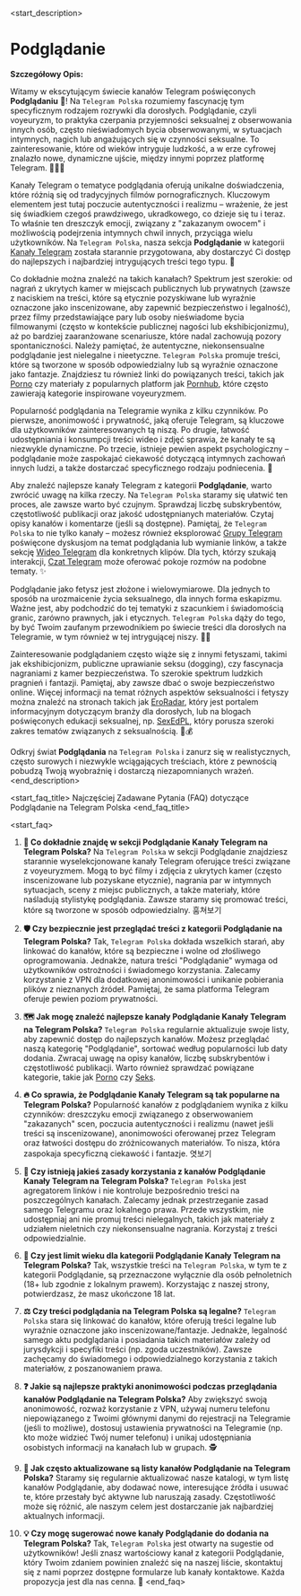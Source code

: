 <start_description>
# Podglądanie

**Szczegółowy Opis:**

Witamy w ekscytującym świecie kanałów Telegram poświęconych **Podglądaniu** 🔞! Na `Telegram Polska` rozumiemy fascynację tym specyficznym rodzajem rozrywki dla dorosłych. Podglądanie, czyli voyeuryzm, to praktyka czerpania przyjemności seksualnej z obserwowania innych osób, często nieświadomych bycia obserwowanymi, w sytuacjach intymnych, nagich lub angażujących się w czynności seksualne. To zainteresowanie, które od wieków intryguje ludzkość, a w erze cyfrowej znalazło nowe, dynamiczne ujście, między innymi poprzez platformę Telegram. 🕵️‍♀️👀

Kanały Telegram o tematyce podglądania oferują unikalne doświadczenia, które różnią się od tradycyjnych filmów pornograficznych. Kluczowym elementem jest tutaj poczucie autentyczności i realizmu – wrażenie, że jest się świadkiem czegoś prawdziwego, ukradkowego, co dzieje się tu i teraz. To właśnie ten dreszczyk emocji, związany z "zakazanym owocem" i możliwością podejrzenia intymnych chwil innych, przyciąga wielu użytkowników. Na `Telegram Polska`, nasza sekcja **Podglądanie** w kategorii [Kanały Telegram](/kanaly/) została starannie przygotowana, aby dostarczyć Ci dostęp do najlepszych i najbardziej intrygujących treści tego typu. 🚀

Co dokładnie można znaleźć na takich kanałach? Spektrum jest szerokie: od nagrań z ukrytych kamer w miejscach publicznych lub prywatnych (zawsze z naciskiem na treści, które są etycznie pozyskiwane lub wyraźnie oznaczone jako inscenizowane, aby zapewnić bezpieczeństwo i legalność), przez filmy przedstawiające pary lub osoby nieświadome bycia filmowanymi (często w kontekście publicznej nagości lub ekshibicjonizmu), aż po bardziej zaaranżowane scenariusze, które nadal zachowują pozory spontaniczności. Należy pamiętać, że autentyczne, niekonsensualne podglądanie jest nielegalne i nieetyczne. `Telegram Polska` promuje treści, które są tworzone w sposób odpowiedzialny lub są wyraźnie oznaczone jako fantazje. Znajdziesz tu również linki do powiązanych treści, takich jak [Porno](/kanaly/porno/) czy materiały z popularnych platform jak [Pornhub](/kanaly/pornhub/), które często zawierają kategorie inspirowane voyeuryzmem.

Popularność podglądania na Telegramie wynika z kilku czynników. Po pierwsze, anonimowość i prywatność, jaką oferuje Telegram, są kluczowe dla użytkowników zainteresowanych tą niszą. Po drugie, łatwość udostępniania i konsumpcji treści wideo i zdjęć sprawia, że kanały te są niezwykle dynamiczne. Po trzecie, istnieje pewien aspekt psychologiczny – podglądanie może zaspokajać ciekawość dotyczącą intymnych zachowań innych ludzi, a także dostarczać specyficznego rodzaju podniecenia. 🍑

Aby znaleźć najlepsze kanały Telegram z kategorii **Podglądanie**, warto zwrócić uwagę na kilka rzeczy. Na `Telegram Polska` staramy się ułatwić ten proces, ale zawsze warto być czujnym. Sprawdzaj liczbę subskrybentów, częstotliwość publikacji oraz jakość udostępnianych materiałów. Czytaj opisy kanałów i komentarze (jeśli są dostępne). Pamiętaj, że `Telegram Polska` to nie tylko kanały – możesz również eksplorować [Grupy Telegram](/grupy/) poświęcone dyskusjom na temat podglądania lub wymianie linków, a także sekcję [Wideo Telegram](/wideo/) dla konkretnych klipów. Dla tych, którzy szukają interakcji, [Czat Telegram](/czat/) może oferować pokoje rozmów na podobne tematy. ✨

Podglądanie jako fetysz jest złożone i wielowymiarowe. Dla jednych to sposób na urozmaicenie życia seksualnego, dla innych forma eskapizmu. Ważne jest, aby podchodzić do tej tematyki z szacunkiem i świadomością granic, zarówno prawnych, jak i etycznych. `Telegram Polska` dąży do tego, by być Twoim zaufanym przewodnikiem po świecie treści dla dorosłych na Telegramie, w tym również w tej intrygującej niszy. 🕵️‍♂️

Zainteresowanie podglądaniem często wiąże się z innymi fetyszami, takimi jak ekshibicjonizm, publiczne uprawianie seksu (dogging), czy fascynacja nagraniami z kamer bezpieczeństwa. To szerokie spektrum ludzkich pragnień i fantazji. Pamiętaj, aby zawsze dbać o swoje bezpieczeństwo online. Więcej informacji na temat różnych aspektów seksualności i fetyszy można znaleźć na stronach takich jak [EroRadar](https://eroradar.pl/), który jest portalem informacyjnym dotyczącym branży dla dorosłych, lub na blogach poświęconych edukacji seksualnej, np. [SexEdPL](https://sexed.pl/), który porusza szeroki zakres tematów związanych z seksualnością. 🔄💰

Odkryj świat **Podglądania** na `Telegram Polska` i zanurz się w realistycznych, często surowych i niezwykle wciągających treściach, które z pewnością pobudzą Twoją wyobraźnię i dostarczą niezapomnianych wrażeń.
<end_description>

<start_faq_title>
Najczęściej Zadawane Pytania (FAQ) dotyczące Podglądanie na Telegram Polska
<end_faq_title>

<start_faq>
1. **🤔 Co dokładnie znajdę w sekcji Podglądanie Kanały Telegram na Telegram Polska?**
Na `Telegram Polska` w sekcji Podglądanie znajdziesz starannie wyselekcjonowane kanały Telegram oferujące treści związane z voyeuryzmem. Mogą to być filmy i zdjęcia z ukrytych kamer (często inscenizowane lub pozyskane etycznie), nagrania par w intymnych sytuacjach, sceny z miejsc publicznych, a także materiały, które naśladują stylistykę podglądania. Zawsze staramy się promować treści, które są tworzone w sposób odpowiedzialny. 훔쳐보기

2. **🛡️ Czy bezpiecznie jest przeglądać treści z kategorii Podglądanie na Telegram Polska?**
Tak, `Telegram Polska` dokłada wszelkich starań, aby linkować do kanałów, które są bezpieczne i wolne od złośliwego oprogramowania. Jednakże, natura treści "Podglądanie" wymaga od użytkowników ostrożności i świadomego korzystania. Zalecamy korzystanie z VPN dla dodatkowej anonimowości i unikanie pobierania plików z nieznanych źródeł. Pamiętaj, że sama platforma Telegram oferuje pewien poziom prywatności.

3. **🗺️ Jak mogę znaleźć najlepsze kanały Podglądanie Kanały Telegram na Telegram Polska?**
`Telegram Polska` regularnie aktualizuje swoje listy, aby zapewnić dostęp do najlepszych kanałów. Możesz przeglądać naszą kategorię "Podglądanie", sortować według popularności lub daty dodania. Zwracaj uwagę na opisy kanałów, liczbę subskrybentów i częstotliwość publikacji. Warto również sprawdzać powiązane kategorie, takie jak [Porno](/kanaly/porno/) czy [Seks](/kanaly/seks/).

4. **🔥 Co sprawia, że Podglądanie Kanały Telegram są tak popularne na Telegram Polska?**
Popularność kanałów z podglądaniem wynika z kilku czynników: dreszczyku emocji związanego z obserwowaniem "zakazanych" scen, poczucia autentyczności i realizmu (nawet jeśli treści są inscenizowane), anonimowości oferowanej przez Telegram oraz łatwości dostępu do zróżnicowanych materiałów. To nisza, która zaspokaja specyficzną ciekawość i fantazje. 엿보기

5. **📜 Czy istnieją jakieś zasady korzystania z kanałów Podglądanie Kanały Telegram na Telegram Polska?**
`Telegram Polska` jest agregatorem linków i nie kontroluje bezpośrednio treści na poszczególnych kanałach. Zalecamy jednak przestrzeganie zasad samego Telegramu oraz lokalnego prawa. Przede wszystkim, nie udostępniaj ani nie promuj treści nielegalnych, takich jak materiały z udziałem nieletnich czy niekonsensualne nagrania. Korzystaj z treści odpowiedzialnie.

6. **🔞 Czy jest limit wieku dla kategorii Podglądanie Kanały Telegram na Telegram Polska?**
Tak, wszystkie treści na `Telegram Polska`, w tym te z kategorii Podglądanie, są przeznaczone wyłącznie dla osób pełnoletnich (18+ lub zgodnie z lokalnym prawem). Korzystając z naszej strony, potwierdzasz, że masz ukończone 18 lat.

7. **⚖️ Czy treści podglądania na Telegram Polska są legalne?**
`Telegram Polska` stara się linkować do kanałów, które oferują treści legalne lub wyraźnie oznaczone jako inscenizowane/fantazje. Jednakże, legalność samego aktu podglądania i posiadania takich materiałów zależy od jurysdykcji i specyfiki treści (np. zgoda uczestników). Zawsze zachęcamy do świadomego i odpowiedzialnego korzystania z takich materiałów, z poszanowaniem prawa.

8. **❓ Jakie są najlepsze praktyki anonimowości podczas przeglądania kanałów Podglądanie na Telegram Polska?**
Aby zwiększyć swoją anonimowość, rozważ korzystanie z VPN, używaj numeru telefonu niepowiązanego z Twoimi głównymi danymi do rejestracji na Telegramie (jeśli to możliwe), dostosuj ustawienia prywatności na Telegramie (np. kto może widzieć Twój numer telefonu) i unikaj udostępniania osobistych informacji na kanałach lub w grupach. 🕵️

9. **🔄 Jak często aktualizowane są listy kanałów Podglądanie na Telegram Polska?**
Staramy się regularnie aktualizować nasze katalogi, w tym listę kanałów Podglądanie, aby dodawać nowe, interesujące źródła i usuwać te, które przestały być aktywne lub naruszają zasady. Częstotliwość może się różnić, ale naszym celem jest dostarczanie jak najbardziej aktualnych informacji.

10. **💡 Czy mogę sugerować nowe kanały Podglądanie do dodania na Telegram Polska?**
Tak, `Telegram Polska` jest otwarty na sugestie od użytkowników! Jeśli znasz wartościowy kanał z kategorii Podglądanie, który Twoim zdaniem powinien znaleźć się na naszej liście, skontaktuj się z nami poprzez dostępne formularze lub kanały kontaktowe. Każda propozycja jest dla nas cenna. 💌
<end_faq>